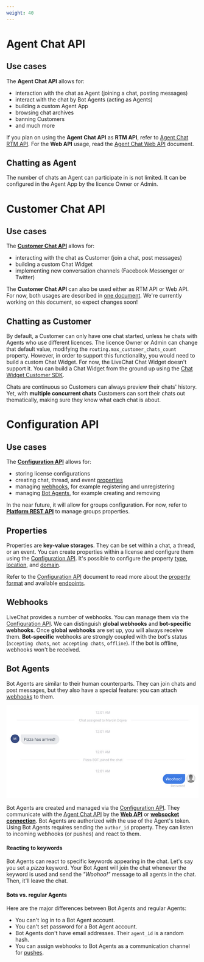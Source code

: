 ```yaml
---
weight: 40
---
```


# Agent Chat API

## Use cases

The **Agent Chat API** allows for: 

- interaction with the chat as Agent (joining a chat, posting messages)
- interact with the chat by Bot Agents (acting as Agents) 
- building a custom Agent App
- browsing chat archives
- banning Customers 
- and much more

If you plan on using the **Agent Chat API** as **RTM API**, refer to [Agent Chat RTM API](../agent-chat-rtm-api). For the **Web API** usage, read the [Agent Chat Web API](../agent-chat-web-api) document.

## Chatting as Agent

The number of chats an Agent can participate in is not limited. It can be configured in the Agent App by the licence Owner or Admin.

# Customer Chat API

## Use cases

The [**Customer Chat API**](../customer-chat-api) allows for:

- interacting with the chat as Customer (join a chat, post messages)
- building a custom Chat Widget
- implementing new conversation channels (Facebook Messenger or Twitter)

<!-- If you plan on using the **Customer Chat API** as **RTM API**, refer to [Customer Chat RTM API](../customer-chat-rtm-api). For the **Web API** usage, read the [Customer Chat Web API](../customer-chat-web-api) document. -->

The **Customer Chat API** can also be used either as RTM API or Web API. For now, both usages are described in [one document]((../customer-chat-api)). We're currently working on this document, so expect changes soon!

## Chatting as Customer

By default, a Customer can only have one chat started, unless he chats with Agents who use different licences. The licence Owner or Admin can change that default value, modifying the `routing.max_customer_chats_count` property. However, in order to support this functionality, you would need to build a custom Chat Widget. For now, the LiveChat Chat Widget doesn't support it. You can build a Chat Widget from the ground up using the [Chat Widget Customer SDK](../customer-sdk/).

Chats are continuous so Customers can always preview their chats' history. Yet, with **multiple concurrent chats** Customers can sort their chats out thematically, making sure they know what each chat is about. 

# Configuration API

## Use cases

The [**Configuration API**](../configuration-api) allows for:

- storing license configurations 
- creating chat, thread, and event [properties](#properties)
- managing [webhooks](#webhooks), for example registering and unregistering
- managing [Bot Agents](#bot-agents), for example creating and removing

In the near future, it will allow for groups configuration. For now, refer to [**Platform REST API**](https://developers.livechatinc.com/docs/rest-api/) to manage groups properties.


## Properties

Properties are **key-value storages**. They can be set within a chat, a thread, or an event. You can create properties within a license and configure them using the [Configuration API](../configuration-api/). It's possible to configure the property [type](../configuration-api-/#property-types), [location](../configuration-api-/#property-locations), and [domain](../configuration-api-/#property-domain).


Refer to the [Configuration API](../configuration-api/) document to read more about the [property format](../configuration-api/#property-data-structure) and available [endpoints](../configuration-api/#properties).


## Webhooks

LiveChat provides a number of webhooks. You can manage them via the [Configuration API](../beta-docs/configuration-api/#webhooks).
We can distinguish **global webhooks** and **bot-specific webhooks**. Once **global webhooks** are set up, you will always receive them. **Bot-specific** webhooks are strongly coupled with the bot's status (`accepting chats`, `not accepting chats`, `offline`). If the bot is offline, webhooks won't be received. 

## Bot Agents

Bot Agents are similar to their human counterparts. They can join chats and post messages, but they also have a special feature: you can attach [webhooks](../configuration-api/#webhooks) to them.

<img src="images/bot-agent.jpg" alt="LiveChat Bot Agent" class="has-border"/>

<!-- Zmienic ta grafike!!! -->

Bot Agents are created and managed via the [Configuration API](../configuration-api/#bot-agent). They communicate with the [Agent Chat API](../agent-chat-api/) by the [**Web API**](../agent-chat-api/#web-api) or [**websocket connection**](#rtm-api-vs-web-api). 
Bot Agents are authorized with the use of the Agent's token. Using Bot Agents requires sending the `author_id` property.
They can listen to incoming webhooks (or pushes) and react to them.

#### Reacting to keywords

Bot Agents can react to specific keywords appearing in the chat. Let's say you set a _pizza_ keyword. Your Bot Agent will join the chat whenever the keyword is used and send the _"Woohoo!"_ message to all agents in the chat. Then, it'll leave the chat.

#### Bots vs. regular Agents

Here are the major differences between Bot Agents and regular Agents:

* You can't log in to a Bot Agent account.
* You can't set password for a Bot Agent account.
* Bot Agents don't have email addresses. Their <code>agent_id</code> is a random hash.
* You can assign webhooks to Bot Agents as a communication channel for [pushes](../agent-chat-api/#pushes).

<!-- ### Technical notes

* Bot Agents use the [Agent Chat API](../agent-chat-api/) to post messages to chats as Agents, so you can use them to write your own integrations. 

* When logged in, a Bot Agent is connected to the Agent's SSO access token, which creates and updates the Bot. A Bot Agent is logged out when the access token is revoked.

* Each Bot Agent is **a resource** owned by an application (identified by `client_id`) in the [Developers Console](https://developers.livechatinc.com/console/). **My Bot Agents** are the Bots owned by the application with a given `client_id`. -->